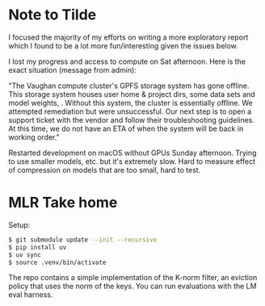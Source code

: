 # Note to Tilde
I focused the majority of my efforts on writing a more exploratory report which I found to be a lot more fun/interesting given the issues below.

I lost my progress and access to compute on Sat afternoon. Here is the exact situation (message from admin):

"The Vaughan compute cluster's GPFS storage system has gone offline. This storage system houses user home & project dirs, some data sets and model weights, . Without this system, the cluster is essentially offline.
We attempted remediation but were unsuccessful. Our next step is to open a support ticket with the vendor and follow their troubleshooting guidelines. At this time, we do not have an ETA of when the system will be back in working order."

Restarted development on macOS without GPUs Sunday afternoon. Trying to use smaller models, etc. but it's extremely slow. Hard to measure effect of compression on models that are too small, hard to test. 

# MLR Take home

Setup:
```bash
$ git submodule update --init --recursive
$ pip install uv
$ uv sync
$ source .venv/bin/activate
```

The repo contains a simple implementation of the K-norm filter, an eviction policy that uses the norm of the keys. You can run evaluations with the LM eval harness.

